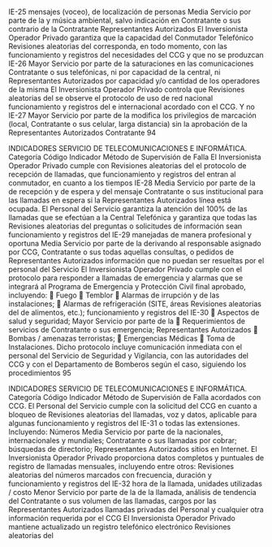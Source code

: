 IE-25 mensajes (voceo), de localización de personas Media Servicio por parte de la
y música ambiental, salvo indicación en Contratante o sus
contrario de la Contratante Representantes Autorizados
El Inversionista Operador Privado garantiza
que la capacidad del Conmutador Telefónico
Revisiones aleatorias del
corresponda, en todo momento, con las
funcionamiento y registros del
necesidades del CCG y que no se produzcan
IE-26 Mayor Servicio por parte de la
saturaciones en las comunicaciones
Contratante o sus
telefónicas, ni por capacidad de la central, ni
Representantes Autorizados
por capacidad y/o cantidad de los operadores
de la misma
El Inversionista Operador Privado controla que
Revisiones aleatorias del
se observe el protocolo de uso de red nacional
funcionamiento y registros del
e internacional acordado con el CCG. Y no
IE-27 Mayor Servicio por parte de la
modifica los privilegios de marcación (local,
Contratante o sus
celular, larga distancia) sin la aprobación de la
Representantes Autorizados
Contratante
94

INDICADORES SERVICIO DE TELECOMUNICACIONES E INFORMÁTICA.
Categoría
Código Indicador Método de Supervisión
de Falla
El Inversionista Operador Privado cumple con
Revisiones aleatorias del
el protocolo de recepción de llamadas, que
funcionamiento y registros del
entran al conmutador, en cuanto a los tiempos
IE-28 Media Servicio por parte de la
de recepción y de espera y del mensaje
Contratante o sus
institucional para las llamadas en espera si la
Representantes Autorizados
línea está ocupada.
El Personal del Servicio garantiza la atención
del 100% de las llamadas que se efectúan a la
Central Telefónica y garantiza que todas las Revisiones aleatorias del
preguntas o solicitudes de información sean funcionamiento y registros del
IE-29 manejadas de manera profesional y oportuna Media Servicio por parte de la
derivando al responsable asignado por CCG, Contratante o sus
todas aquellas consultas, o pedidos de Representantes Autorizados
información que no puedan ser resueltas por
el personal del Servicio
El Inversionista Operador Privado cumple con
el protocolo para responder a llamadas de
emergencia y alarmas que se integrará al
Programa de Emergencia y Protección Civil
final aprobado, incluyendo:
 Fuego
 Temblor
 Alarmas de irrupción y de las
instalaciones;
 Alarmas de refrigeración (SITE, áreas Revisiones aleatorias del
de alimentos, etc.); funcionamiento y registros del
IE-30  Aspectos de salud y seguridad; Mayor Servicio por parte de la
 Requerimientos de servicios de Contratante o sus
emergencia; Representantes Autorizados
 Bombas / amenazas terroristas;
 Emergencias Médicas
 Toma de Instalaciones.
Dicho protocolo incluye comunicación
inmediata con el personal del Servicio de
Seguridad y Vigilancia, con las autoridades del
CCG y con el Departamento de Bomberos
según el caso, siguiendo los procedimientos
95

INDICADORES SERVICIO DE TELECOMUNICACIONES E INFORMÁTICA.
Categoría
Código Indicador Método de Supervisión
de Falla
acordados con CCG.
El Personal del Servicio cumple con la
solicitud del CCG en cuanto a bloqueo de Revisiones aleatorias del
llamadas, voz y datos, aplicable para algunas funcionamiento y registros del
IE-31 o todas las extensiones. Incluyendo: Números Media Servicio por parte de la
nacionales, internacionales y mundiales; Contratante o sus
llamadas por cobrar; búsquedas de directorio; Representantes Autorizados
sitios en Internet.
El Inversionista Operador Privado proporciona
datos completos y puntuales de registro de
llamadas mensuales, incluyendo entre otros: Revisiones aleatorias del
números marcados con frecuencia, duración y funcionamiento y registros del
IE-32 hora de la llamada, unidades utilizadas / costo Menor Servicio por parte de la
de la llamada, análisis de tendencia del Contratante o sus
volumen de las llamadas, cargos por las Representantes Autorizados
llamadas privadas del Personal y cualquier
otra información requerida por el CCG
El Inversionista Operador Privado mantiene
actualizado un registro telefónico electrónico Revisiones aleatorias del
